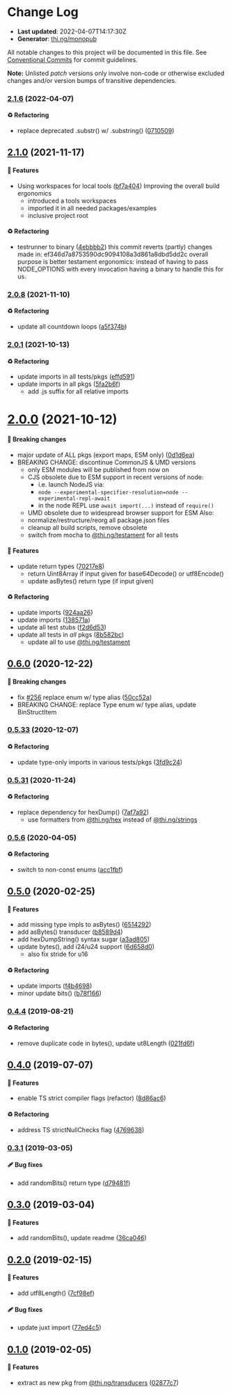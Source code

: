 # Change Log

- **Last updated**: 2022-04-07T14:17:30Z
- **Generator**: [thi.ng/monopub](https://thi.ng/monopub)

All notable changes to this project will be documented in this file.
See [Conventional Commits](https://conventionalcommits.org/) for commit guidelines.

**Note:** Unlisted _patch_ versions only involve non-code or otherwise excluded changes
and/or version bumps of transitive dependencies.

### [2.1.6](https://github.com/thi-ng/umbrella/tree/@thi.ng/transducers-binary@2.1.6) (2022-04-07)

#### ♻️ Refactoring

- replace deprecated .substr() w/ .substring() ([0710509](https://github.com/thi-ng/umbrella/commit/0710509))

## [2.1.0](https://github.com/thi-ng/umbrella/tree/@thi.ng/transducers-binary@2.1.0) (2021-11-17)

#### 🚀 Features

- Using workspaces for local tools ([bf7a404](https://github.com/thi-ng/umbrella/commit/bf7a404))
  Improving the overall build ergonomics
  - introduced a tools workspaces
  - imported it in all needed packages/examples
  - inclusive project root

#### ♻️ Refactoring

- testrunner to binary ([4ebbbb2](https://github.com/thi-ng/umbrella/commit/4ebbbb2))
  this commit reverts (partly) changes made in:
  ef346d7a8753590dc9094108a3d861a8dbd5dd2c
  overall purpose is better testament ergonomics:
  instead of having to pass NODE_OPTIONS with every invocation
  having a binary to handle this for us.

### [2.0.8](https://github.com/thi-ng/umbrella/tree/@thi.ng/transducers-binary@2.0.8) (2021-11-10)

#### ♻️ Refactoring

- update all countdown loops ([a5f374b](https://github.com/thi-ng/umbrella/commit/a5f374b))

### [2.0.1](https://github.com/thi-ng/umbrella/tree/@thi.ng/transducers-binary@2.0.1) (2021-10-13)

#### ♻️ Refactoring

- update imports in all tests/pkgs ([effd591](https://github.com/thi-ng/umbrella/commit/effd591))
- update imports in all pkgs ([5fa2b6f](https://github.com/thi-ng/umbrella/commit/5fa2b6f))
  - add .js suffix for all relative imports

# [2.0.0](https://github.com/thi-ng/umbrella/tree/@thi.ng/transducers-binary@2.0.0) (2021-10-12)

#### 🛑 Breaking changes

- major update of ALL pkgs (export maps, ESM only) ([0d1d6ea](https://github.com/thi-ng/umbrella/commit/0d1d6ea))
- BREAKING CHANGE: discontinue CommonJS & UMD versions
  - only ESM modules will be published from now on
  - CJS obsolete due to ESM support in recent versions of node:
    - i.e. launch NodeJS via:
    - `node --experimental-specifier-resolution=node --experimental-repl-await`
    - in the node REPL use `await import(...)` instead of `require()`
  - UMD obsolete due to widespread browser support for ESM
  Also:
  - normalize/restructure/reorg all package.json files
  - cleanup all build scripts, remove obsolete
  - switch from mocha to [@thi.ng/testament](https://github.com/thi-ng/umbrella/tree/main/packages/testament) for all tests

#### 🚀 Features

- update return types ([70217e8](https://github.com/thi-ng/umbrella/commit/70217e8))
  - return Uint8Array if input given for base64Decode() or utf8Encode()
  - update asBytes() return type (if input given)

#### ♻️ Refactoring

- update imports ([924aa26](https://github.com/thi-ng/umbrella/commit/924aa26))
- update imports ([138571a](https://github.com/thi-ng/umbrella/commit/138571a))
- update all test stubs ([f2d6d53](https://github.com/thi-ng/umbrella/commit/f2d6d53))
- update all tests in _all_ pkgs ([8b582bc](https://github.com/thi-ng/umbrella/commit/8b582bc))
  - update all to use [@thi.ng/testament](https://github.com/thi-ng/umbrella/tree/main/packages/testament)

## [0.6.0](https://github.com/thi-ng/umbrella/tree/@thi.ng/transducers-binary@0.6.0) (2020-12-22)

#### 🛑 Breaking changes

- fix [#256](https://github.com/thi-ng/umbrella/issues/256) replace enum w/ type alias ([50cc52a](https://github.com/thi-ng/umbrella/commit/50cc52a))
- BREAKING CHANGE: replace Type enum w/ type alias, update BinStructItem

### [0.5.33](https://github.com/thi-ng/umbrella/tree/@thi.ng/transducers-binary@0.5.33) (2020-12-07)

#### ♻️ Refactoring

- update type-only imports in various tests/pkgs ([3fd9c24](https://github.com/thi-ng/umbrella/commit/3fd9c24))

### [0.5.31](https://github.com/thi-ng/umbrella/tree/@thi.ng/transducers-binary@0.5.31) (2020-11-24)

#### ♻️ Refactoring

- replace dependency for hexDump() ([7af7a92](https://github.com/thi-ng/umbrella/commit/7af7a92))
  - use formatters from [@thi.ng/hex](https://github.com/thi-ng/umbrella/tree/main/packages/hex) instead of [@thi.ng/strings](https://github.com/thi-ng/umbrella/tree/main/packages/strings)

### [0.5.6](https://github.com/thi-ng/umbrella/tree/@thi.ng/transducers-binary@0.5.6) (2020-04-05)

#### ♻️ Refactoring

- switch to non-const enums ([acc1fbf](https://github.com/thi-ng/umbrella/commit/acc1fbf))

## [0.5.0](https://github.com/thi-ng/umbrella/tree/@thi.ng/transducers-binary@0.5.0) (2020-02-25)

#### 🚀 Features

- add missing type impls to asBytes() ([6514292](https://github.com/thi-ng/umbrella/commit/6514292))
- add asBytes() transducer ([b8589d4](https://github.com/thi-ng/umbrella/commit/b8589d4))
- add hexDumpString() syntax sugar ([a3ad805](https://github.com/thi-ng/umbrella/commit/a3ad805))
- update bytes(), add i24/u24 support ([6d658d0](https://github.com/thi-ng/umbrella/commit/6d658d0))
  - also fix stride for u16

#### ♻️ Refactoring

- update imports ([f4b4698](https://github.com/thi-ng/umbrella/commit/f4b4698))
- minor update bits() ([b78f166](https://github.com/thi-ng/umbrella/commit/b78f166))

### [0.4.4](https://github.com/thi-ng/umbrella/tree/@thi.ng/transducers-binary@0.4.4) (2019-08-21)

#### ♻️ Refactoring

- remove duplicate code in bytes(), update ut8Length ([021fd6f](https://github.com/thi-ng/umbrella/commit/021fd6f))

## [0.4.0](https://github.com/thi-ng/umbrella/tree/@thi.ng/transducers-binary@0.4.0) (2019-07-07)

#### 🚀 Features

- enable TS strict compiler flags (refactor) ([8d86ac6](https://github.com/thi-ng/umbrella/commit/8d86ac6))

#### ♻️ Refactoring

- address TS strictNullChecks flag ([4769638](https://github.com/thi-ng/umbrella/commit/4769638))

### [0.3.1](https://github.com/thi-ng/umbrella/tree/@thi.ng/transducers-binary@0.3.1) (2019-03-05)

#### 🩹 Bug fixes

- add randomBits() return type ([d79481f](https://github.com/thi-ng/umbrella/commit/d79481f))

## [0.3.0](https://github.com/thi-ng/umbrella/tree/@thi.ng/transducers-binary@0.3.0) (2019-03-04)

#### 🚀 Features

- add randomBits(), update readme ([36ca046](https://github.com/thi-ng/umbrella/commit/36ca046))

## [0.2.0](https://github.com/thi-ng/umbrella/tree/@thi.ng/transducers-binary@0.2.0) (2019-02-15)

#### 🚀 Features

- add utf8Length() ([7cf98ef](https://github.com/thi-ng/umbrella/commit/7cf98ef))

#### 🩹 Bug fixes

- update juxt import ([77ed4c5](https://github.com/thi-ng/umbrella/commit/77ed4c5))

## [0.1.0](https://github.com/thi-ng/umbrella/tree/@thi.ng/transducers-binary@0.1.0) (2019-02-05)

#### 🚀 Features

- extract as new pkg from [@thi.ng/transducers](https://github.com/thi-ng/umbrella/tree/main/packages/transducers) ([02877c7](https://github.com/thi-ng/umbrella/commit/02877c7))
